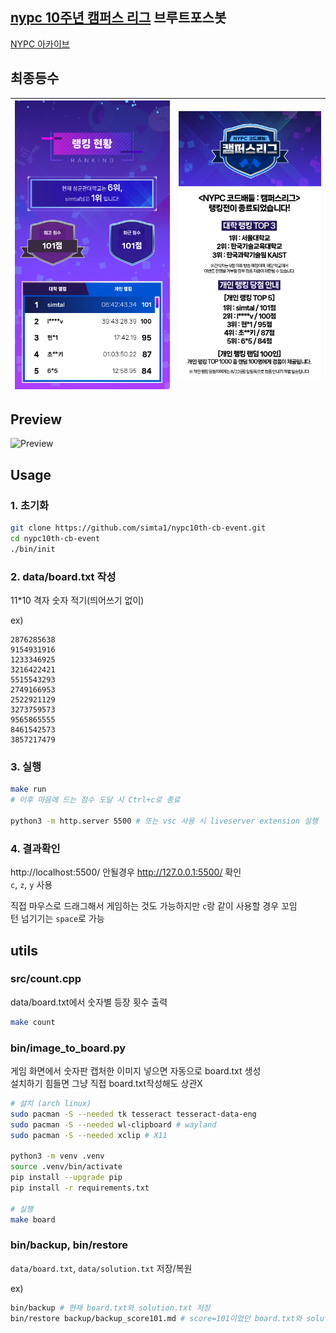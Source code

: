 ## [nypc 10주년 캠퍼스 리그](https://nypc10th-cb-event.xvive.link/) 브루트포스봇
[NYPC 아카이브](https://nypc.github.io/)

## 최종등수
| ![Ranking](/static/ranking.png) | ![Ranking2](/static/ranking2.png) |
|-|-|

## Preview
![Preview](/static/preview.gif)

## Usage
### 1. 초기화
```bash
git clone https://github.com/simta1/nypc10th-cb-event.git
cd nypc10th-cb-event
./bin/init
```

### 2. data/board.txt 작성   
11*10 격자 숫자 적기(띄어쓰기 없이)   

ex)   
```
2876285638
9154931916
1233346925
3216422421
5515543293
2749166953
2522921129
3273759573
9565865555
8461542573
3857217479
```

### 3. 실행   
```bash
make run
# 이후 마음에 드는 점수 도달 시 Ctrl+c로 종료

python3 -m http.server 5500 # 또는 vsc 사용 시 liveserver extension 실행
```

### 4. 결과확인
http://localhost:5500/ 안될경우 http://127.0.0.1:5500/ 확인   
`c`, `z`, `y` 사용   

직접 마우스로 드래그해서 게임하는 것도 가능하지만 `c`랑 같이 사용할 경우 꼬임   
턴 넘기기는 `space`로 가능


## utils
### src/count.cpp
data/board.txt에서 숫자별 등장 횟수 출력   
```bash
make count
```

### bin/image_to_board.py
게임 화면에서 숫자판 캡처한 이미지 넣으면 자동으로 board.txt 생성   
설치하기 힘들면 그냥 직접 board.txt작성해도 상관X

```bash
# 설치 (arch linux)
sudo pacman -S --needed tk tesseract tesseract-data-eng
sudo pacman -S --needed wl-clipboard # wayland
sudo pacman -S --needed xclip # X11

python3 -m venv .venv
source .venv/bin/activate
pip install --upgrade pip
pip install -r requirements.txt

# 실행
make board
```

### bin/backup, bin/restore
`data/board.txt`, `data/solution.txt` 저장/복원

ex)
```bash
bin/backup # 현재 board.txt와 solution.txt 저장
bin/restore backup/backup_score101.md # score=101이었던 board.txt와 solution.txt 복원
```
